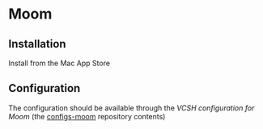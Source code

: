 # Moom

## Installation

Install from the Mac App Store

## Configuration

The configuration should be available through the *VCSH configuration for Moom* (the [configs-moom](github.com/alem0lars/configs-moom) repository contents)
